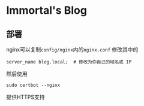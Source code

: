 # Immortal's Blog

## 部署
nginx可以复制`config/nginx`内的`nginx.conf`
修改其中的
```
server_name blog.local;  # 修改为你自己的域名或 IP
```
然后使用
```
sudo certbot --nginx
```
提供HTTPS支持
